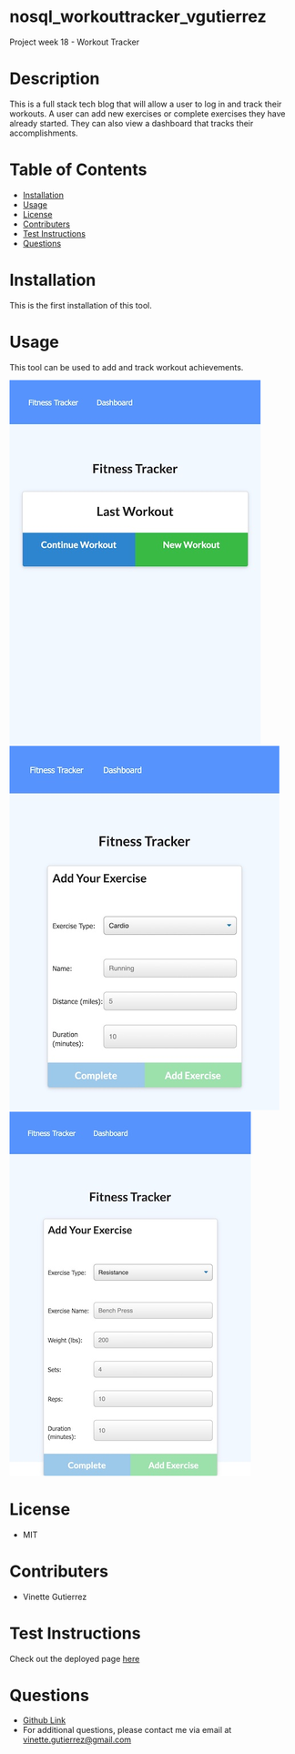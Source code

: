# nosql_workouttracker_vgutierrez

Project week 18 - Workout Tracker

# Description

This is a full stack tech blog that will allow a user to log in and track their workouts. A user can add new exercises or complete exercises they have already started. They can also view a dashboard that tracks their accomplishments.

# Table of Contents

- [Installation](#installation)
- [Usage](#usage)
- [License](#license)
- [Contributers](#contributers)
- [Test Instructions](#test-instructions)
- [Questions](#questions)

# Installation

<a name="installation"></a>
This is the first installation of this tool.

# Usage

<a name="usage"></a>

This tool can be used to add and track workout achievements.

![Homepage ](images/home.jpg)
![Add Workout 1](images/cardio.jpg)
![Add Workout 2](images/resist.jpg)

# License

<a name="license"></a>

- MIT

# Contributers

<a name="contributers"></a>

- Vinette Gutierrez

# Test Instructions

<a name="test-instructions"></a>

Check out the deployed page [here](https://pacific-reef-67259.herokuapp.com/)

# Questions

<a name="questions"></a>

- [Github Link](https://github.com/vinetteg/nosql_workouttracker_vgutierrez)
- For additional questions, please contact me via email at vinette.gutierrez@gmail.com
